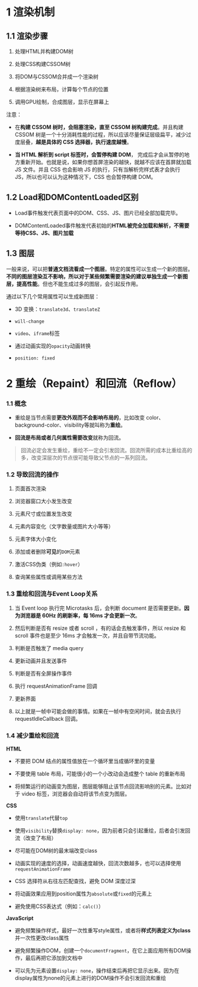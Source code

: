 # 1 渲染机制

## 1.1 渲染步骤

1. 处理HTML并构建DOM树

2. 处理CSS构建CSSOM树

3. 将DOM与CSSOM合并成一个渲染树

4. 根据渲染树来布局，计算每个节点的位置

5. 调用GPU绘制，合成图层，显示在屏幕上

注意：

- 在**构建 CSSOM 树时，会阻塞渲染，直至 CSSOM 树构建完成**。并且构建 CSSOM 树是一个十分消耗性能的过程，所以应该尽量保证层级扁平，减少过度层叠，**越是具体的 CSS 选择器，执行速度越慢**。

- **当 HTML 解析到 script 标签时，会暂停构建 DOM**， 完成后才会从暂停的地方重新开始。也就是说，如果你想首屏渲染的越快，就越不应该在首屏就加载 JS 文件。并且 CSS 也会影响 JS 的执行，只有当解析完样式表才会执行 JS，所以也可以认为这种情况下，CSS 也会暂停构建 DOM。

## 1.2 Load和DOMContentLoaded区别

- Load事件触发代表页面中的DOM、CSS、JS、图片已经全部加载完毕。

- DOMContentLoaded事件触发代表初始的**HTML被完全加载和解析，不需要等待CSS、JS、图片加载**

## 1.3 图层

一般来说，可以把**普通文档流看成一个图层**。特定的属性可以生成一个新的图层。**不同的图层渲染互不影响，所以对于某些频繁需要渲染的建议单独生成一个新图层，提高性能**。但也不能生成过多的图层，会引起反作用。

通过以下几个常用属性可以生成新图层：

- 3D 变换：`translate3d`、`translateZ`

- `will-change`

- `video`、`iframe`标签

- 通过动画实现的`opacity`动画转换

- `position: fixed`

# 2 重绘（Repaint）和回流（Reflow）

### 1.1 概念

- 重绘是当节点需要**更改外观而不会影响布局的**，比如改变 color、background-color、visibility等就叫称为**重绘**。

- **回流是布局或者几何属性需要改变**就称为回流。

> 回流必定会发生重绘，重绘不一定会引发回流。回流所需的成本比重绘高的多，改变深层次的节点很可能导致父节点的一系列回流。

### 1.2 导致回流的操作

1. 页面首次渲染

2. 浏览器窗口大小发生改变

3. 元素尺寸或位置发生改变

4. 元素内容变化（文字数量或图片大小等等）

5. 元素字体大小变化

6. 添加或者删除**可见**的`DOM`元素

7. 激活CSS伪类（例如`:hover`）

8. 查询某些属性或调用某些方法

### 1.3 重绘和回流与Event Loop关系

1. 当 Event loop 执行完 Microtasks 后，会判断 document 是否需要更新。**因为浏览器是 60Hz 的刷新率，每 16ms 才会更新一次**。

2. 然后判断是否有 resize 或者 scroll ，有的话会去触发事件，所以 resize 和 scroll 事件也是至少 16ms 才会触发一次，并且自带节流功能。

3. 判断是否触发了 media query

4. 更新动画并且发送事件

5. 判断是否有全屏操作事件

6. 执行 requestAnimationFrame 回调

7. 更新界面

8. 以上就是一帧中可能会做的事情。如果在一帧中有空闲时间，就会去执行 requestIdleCallback 回调。

### 1.4 减少重绘和回流

**HTML**

- 不要把 DOM 结点的属性值放在一个循环里当成循环里的变量

- 不要使用 table 布局，可能很小的一个小改动会造成整个 table 的重新布局

- 将频繁运行的动画变为图层，图层能够阻止该节点回流影响别的元素。比如对于 video 标签，浏览器会自动将该节点变为图层。

**CSS**

- 使用`translate`代替`top`

- 使用`visibility`替换`display: none`，因为前者只会引起重绘，后者会引发回流（改变了布局）

- 尽可能在DOM树的最末端改变class

- 动画实现的速度的选择，动画速度越快，回流次数越多，也可以选择使用`requestAnimationFrame`

- CSS 选择符从右往左匹配查找，避免 DOM 深度过深

- 将动画效果应用到position属性为`absolute`或`fixed`的元素上

- 避免使用CSS表达式（例如：`calc()`）

**JavaScript**

- 避免频繁操作样式，最好一次性重写style属性，或者将**样式列表定义为class**并一次性更改class属性

- 避免频繁操作DOM，创建一个`documentFragment`，在它上面应用所有DOM操作，最后再把它添加到文档中

- 可以先为元素设置`display: none`，操作结束后再把它显示出来。因为在display属性为none的元素上进行的DOM操作不会引发回流和重绘
